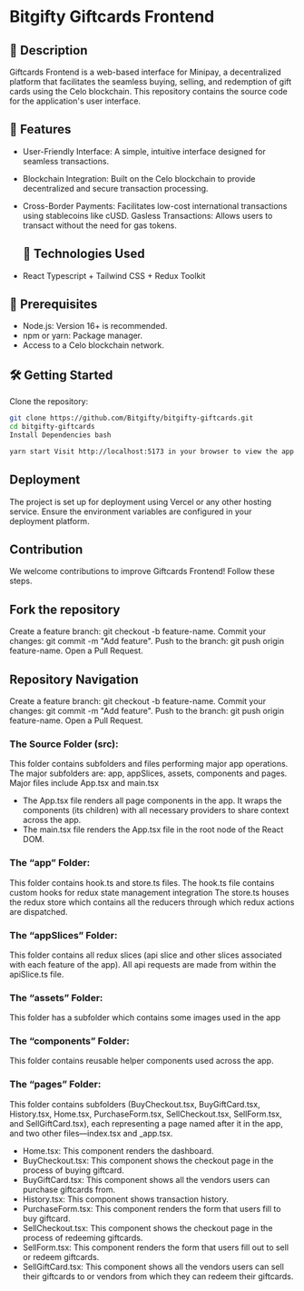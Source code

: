 # Bitgifty Giftcards Frontend

## 📌 Description

Giftcards Frontend is a web-based interface for Minipay, a decentralized platform that facilitates the seamless buying, selling, and redemption of gift cards using the Celo blockchain. This repository contains the source code for the application's user interface.

## 🚀 Features

- User-Friendly Interface: A simple, intuitive interface designed for seamless transactions.
- Blockchain Integration: Built on the Celo blockchain to provide decentralized and secure transaction processing.
- Cross-Border Payments: Facilitates low-cost international transactions using stablecoins like cUSD.
  Gasless Transactions: Allows users to transact without the need for gas tokens.

  ## 🚀 Technologies Used

- React Typescript + Tailwind CSS + Redux Toolkit

## 🚀 Prerequisites

- Node.js: Version 16+ is recommended.
- npm or yarn: Package manager.
- Access to a Celo blockchain network.

## 🛠 Getting Started

Clone the repository:

```bash
git clone https://github.com/Bitgifty/bitgifty-giftcards.git
cd bitgifty-giftcards
Install Dependencies bash

yarn start Visit http://localhost:5173 in your browser to view the app
```

## Deployment

The project is set up for deployment using Vercel or any other hosting service. Ensure the environment variables are configured in your deployment platform.

## Contribution

We welcome contributions to improve Giftcards Frontend! Follow these steps.

## Fork the repository

Create a feature branch: git checkout -b feature-name. Commit your changes: git commit -m "Add feature". Push to the branch: git push origin feature-name. Open a Pull Request.

## Repository Navigation

Create a feature branch: git checkout -b feature-name. Commit your changes: git commit -m "Add feature". Push to the branch: git push origin feature-name. Open a Pull Request.

### The Source Folder (src):

This folder contains subfolders and files performing major app operations. The major subfolders are: app, appSlices, assets, components and pages. Major files include App.tsx and main.tsx

- The App.tsx file renders all page components in the app. It wraps the components (its children) with all necessary providers to share context across the app.
- The main.tsx file renders the App.tsx file in the root node of the React DOM.

### The “app” Folder:

This folder contains hook.ts and store.ts files.
The hook.ts file contains custom hooks for redux state management integration
The store.ts houses the redux store which contains all the reducers through which redux actions are dispatched.

### The “appSlices” Folder:

This folder contains all redux slices (api slice and other slices associated with each feature of the app).
All api requests are made from within the apiSlice.ts file.

### The “assets” Folder:

This folder has a subfolder which contains some images used in the app

### The “components” Folder:

This folder contains reusable helper components used across the app.

### The “pages” Folder:

This folder contains subfolders (BuyCheckout.tsx, BuyGiftCard.tsx, History.tsx, Home.tsx, PurchaseForm.tsx, SellCheckout.tsx, SellForm.tsx, and SellGiftCard.tsx), each representing a page named after it in the app, and two other files—index.tsx and \_app.tsx.

- Home.tsx: This component renders the dashboard.
- BuyCheckout.tsx: This component shows the checkout page in the process of buying giftcard.
- BuyGiftCard.tsx: This component shows all the vendors users can purchase giftcards from.
- History.tsx: This component shows transaction history.
- PurchaseForm.tsx: This component renders the form that users fill to buy giftcard.
- SellCheckout.tsx: This component shows the checkout page in the process of redeeming giftcards.
- SellForm.tsx: This component renders the form that users fill out to sell or redeem giftcards.
- SellGiftCard.tsx: This component shows all the vendors users can sell their giftcards to or vendors from which they can redeem their giftcards.
